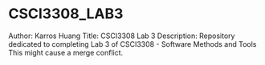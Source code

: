 # CSCI3308_LAB3
Author: Karros Huang
Title: CSCI3308 Lab 3
Description: Repository dedicated to completing Lab 3 of CSCI3308 - Software Methods and Tools
This might cause a merge conflict.
